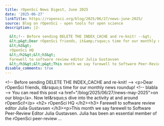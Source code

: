 ```yaml
---
title: rOpenSci News Digest, June 2025
date: '2025-06-27'
linkTitle: https://ropensci.org/blog/2025/06/27/news-june-2025/
source: Blog on rOpenSci - open tools for open science
description: |2-

  &lt;!-- Before sending DELETE THE INDEX_CACHE and re-knit! --&gt;
  &lt;p&gt;Dear rOpenSci friends, it&amp;rsquo;s time for our monthly news roundup! &lt;!-- blabla --&gt; You can read this post &lt;a href=&#34;/blog/2025/06/27/news-may-2025&#34;&gt;on our blog&lt;/a&gt;. Now let&amp;rsquo;s dive into the activity at and around rOpenSci!&lt;/p&gt;
  &lt;h2&gt;
  rOpenSci HQ
  &lt;/h2&gt;&lt;h3&gt;
  Farewell to software review editor Julia Gustavsen
  &lt;/h3&gt;&lt;p&gt;This month we say farewell to Software Peer-Review Editor Julia Gustavsen. Julia has been an essential member of the rOpenSci peer-review  ...
disable_comments: true
---
```


&lt;!-- Before sending DELETE THE INDEX_CACHE and re-knit! --&gt;
&lt;p&gt;Dear rOpenSci friends, it&amp;rsquo;s time for our monthly news roundup! &lt;!-- blabla --&gt; You can read this post &lt;a href=&#34;/blog/2025/06/27/news-may-2025&#34;&gt;on our blog&lt;/a&gt;. Now let&amp;rsquo;s dive into the activity at and around rOpenSci!&lt;/p&gt;
&lt;h2&gt;
rOpenSci HQ
&lt;/h2&gt;&lt;h3&gt;
Farewell to software review editor Julia Gustavsen
&lt;/h3&gt;&lt;p&gt;This month we say farewell to Software Peer-Review Editor Julia Gustavsen. Julia has been an essential member of the rOpenSci peer-review  ...